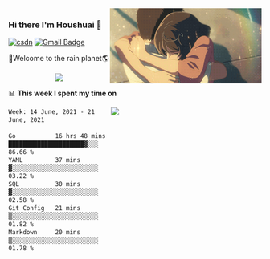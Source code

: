 <img  align='right' height="150" src="https://github.com/LikeRainDay/LikeRainDay/blob/master/pic/img_rain_1.gif?raw=true">



### Hi there I'm Houshuai :lemon:

[![csdn](https://img.shields.io/badge/-csdn-c14438?style=flat-square&logo=c&logoColor=white)](https://blog.csdn.net/qq_15807167)
[![Gmail Badge](https://img.shields.io/badge/-gmail-c14438?style=flat-square&logo=Gmail&logoColor=white&link=mailto:houshuai0816@gmail.com)](mailto:houshuai0816@gmail.com)

🚀Welcome to the rain planet🌎

<center>
<img align='center'  src="https://source.unsplash.com/random/1200x600">
</center>

📊 **This week I spent my time on**

<img align='right'   width="300" src="https://github-readme-stats.vercel.app/api?username=LikeRainDay&show_icons=true&title_color=fff&icon_color=79ff97&text_color=9f9f9f&bg_color=151515">

<!--START_SECTION:waka-->
```text
Week: 14 June, 2021 - 21 June, 2021

Go           16 hrs 48 mins  █████████████████████▓░░░   86.66 % 
YAML         37 mins         ▓░░░░░░░░░░░░░░░░░░░░░░░░   03.22 % 
SQL          30 mins         ▓░░░░░░░░░░░░░░░░░░░░░░░░   02.58 % 
Git Config   21 mins         ▒░░░░░░░░░░░░░░░░░░░░░░░░   01.82 % 
Markdown     20 mins         ▒░░░░░░░░░░░░░░░░░░░░░░░░   01.78 % 
```
<!--END_SECTION:waka-->
